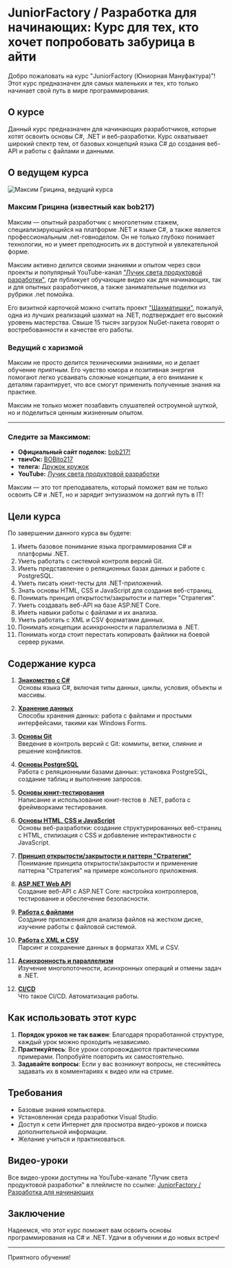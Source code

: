 ﻿# JuniorFactory / Разработка для начинающих: Курс для тех, кто хочет попробовать забурица в айти

Добро пожаловать на курс "JuniorFactory (Юниорная Мануфактура)"!
Этот курс предназначен для самых маленьких и тех, кто только начинает свой путь в мире программирования.

## О курсе

Данный курс предназначен для начинающих разработчиков, которые хотят освоить основы C#, .NET и веб-разработки.
Курс охватывает широкий спектр тем, от базовых концепций языка C# до создания веб-API и работы с файлами и данными.

## О ведущем курса

![Максим Грицина, ведущий курса](https://avatars.githubusercontent.com/u/4076924?v=4)

### Максим Грицина (известный как bob217)

Максим — опытный разработчик с многолетним стажем, специализирующийся на платформе .NET и языке C#, а также является
профессиональным .net-говноделом.
Он не только глубоко понимает технологии, но и умеет преподносить их в доступной и увлекательной форме.

Максим активно делится своими знаниями и опытом через свои проекты и популярный
YouTube-канал ["Лучик света продуктовой разработки"](https://www.youtube.com/@bobito217),
где публикует обучающие видео как для начинающих, так и для опытных разработчиков, а также занимательные поделки из
рубрики .net помойка.

Его визитной карточкой можно считать проект ["Шахматишки"](https://github.com/MaxNagibator/chess), пожалуй, одна из
лучших реализаций шахмат на .NET,
подтверждает его высокий уровень мастерства.
Свыше 15 тысяч загрузок NuGet-пакета говорят о востребованности и качестве его работы.

### Ведущий с харизмой

Максим не просто делится техническими знаниями, но и делает обучение приятным.
Его чувство юмора и позитивная энергия помогают легко усваивать сложные концепции, а его внимание к деталям гарантирует,
что все смогут применить полученные знания на практике.

Максим не только может позабавить слушателей остроумной шуткой, но и поделиться ценным жизненным опытом.

---

### Следите за Максимом:

- **Официальный сайт поделок:** [bob217!](http://bob217.ru/)
- **твичОк:** [BOBito217](https://www.twitch.tv/bobito217)
- **телега:** [Дружок кружок](https://t.me/bobito217)
- **YouTube:** [Лучик света продуктовой разработки](https://www.youtube.com/@bobito217)

Максим — это тот преподаватель, который поможет вам не только освоить C# и .NET, но и зарядит энтузиазмом на долгий путь
в IT!

## Цели курса

По завершении данного курса вы будете:

1. Иметь базовое понимание языка программирования C# и платформы .NET.
2. Уметь работать с системой контроля версий Git.
3. Иметь представление о реляционных базах данных и работе с PostgreSQL.
4. Уметь писать юнит-тесты для .NET-приложений.
5. Знать основы HTML, CSS и JavaScript для создания веб-страниц.
6. Понимать принцип открытости/закрытости и паттерн "Стратегия".
7. Уметь создавать веб-API на базе ASP.NET Core.
8. Иметь навыки работы с файлами и их анализа.
9. Уметь работать с XML и CSV форматами данных.
10. Понимать концепции асинхронности и параллелизма в .NET.
11. Понимать когда стоит перестать копировать файлики на боевой сервер руками.

## Содержание курса

1. **[Знакомство с C#](JuniorFactory.Lesson1.Base)**  
   Основы языка C#, включая типы данных, циклы, условия, объекты и массивы.

2. **[Хранение данных](JuniorFactory.Lesson2.DataStorage)**  
   Способы хранения данных: работа с файлами и простыми интерфейсами, такими как Windows Forms.

3. **[Основы Git](JuniorFactory.Lesson3.Git)**  
   Введение в контроль версий с Git: коммиты, ветки, слияние и решение конфликтов.

4. **[Основы PostgreSQL](JuniorFactory.Lesson4.Postgres)**  
   Работа с реляционными базами данных: установка PostgreSQL, создание таблиц и выполнение запросов.

5. **[Основы юнит-тестирования](JuniorFactory.Lesson5.UnitTests)**  
   Написание и использование юнит-тестов в .NET, работа с фреймворками тестирования.

6. **[Основы HTML, CSS и JavaScript](JuniorFactory.Lesson6.Frontend)**  
   Основы веб-разработки: создание структурированных веб-страниц с HTML, стилизация с CSS и добавление интерактивности с
   JavaScript.

7. **[Принцип открытости/закрытости и паттерн "Стратегия"](JuniorFactory.Lesson7.OCP)**  
   Понимание принципа открытости/закрытости и применение паттерна "Стратегия" на примере консольного приложения.

8. **[ASP.NET Web API](JuniorFactory.Lesson8.WebApi)**  
   Создание веб-API с ASP.NET Core: настройка контроллеров, тестирование и обеспечение безопасности.

9. **[Работа с файлами](JuniorFactory.Lesson9.Files)**  
   Создание приложения для анализа файлов на жестком диске, изучение работы с файловой системой.

10. **[Работа с XML и CSV](JuniorFactory.Lesson10.XmlCSV)**  
    Парсинг и сохранение данных в форматах XML и CSV.

11. **[Асинхронность и параллелизм](JuniorFactory.Lesson11.Threads)**  
    Изучение многопоточности, асинхронных операций и отмены задач в .NET.

12. **[CI/CD](JuniorFactory.Lesson12.JuniorFactory.Lesson12.CI_CD)**  
    Что такое CI/CD. Автоматизация работы.

## Как использовать этот курс

1. **Порядок уроков не так важен**: Благодаря проработанной структуре, каждый урок можно проходить независимо.
2. **Практикуйтесь**: Все уроки сопровождаются практическими примерами. Попробуйте повторить их самостоятельно.
3. **Задавайте вопросы**: Если у вас возникнут вопросы, не стесняйтесь задавать их в комментариях к видео или на стриме.

## Требования

- Базовые знания компьютера.
- Установленная среда разработки Visual Studio.
- Доступ к сети Интернет для просмотра видео-уроков и поиска дополнительной информации.
- Желание учиться и практиковаться.

## Видео-уроки

Все видео-уроки доступны на YouTube-канале "Лучик света продуктовой разработки"
в плейлисте по ссылке: [JuniorFactory / Разработка для начинающих](https://www.youtube.com/playlist?list=PLgBM0sSyvWQX1amvtC8-rsmDEwKREdd0t)

## Заключение

Надеемся, что этот курс поможет вам освоить основы программирования на C# и .NET. Удачи в обучении и до новых встреч!

---

Приятного обучения!
